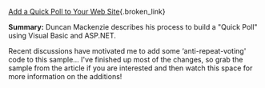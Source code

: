 [Add a Quick Poll to Your Web Site](http://msdn.microsoft.com/vbasic/using/columns/code4fun/default.aspx?pull=/library/en-us/dncodefun/html/code4fun08032004.asp){.broken_link}
				  

				  
**Summary:** Duncan Mackenzie describes his process to build a "Quick Poll" using Visual Basic and ASP.NET.

Recent discussions have motivated me to add some &#8216;anti-repeat-voting' code to this sample... I've finished up most of the changes, so grab the sample from the article if you are interested and then watch this space for more information on the additions!